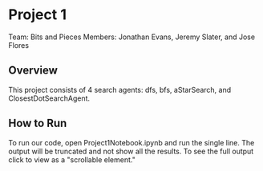 # Project 1
Team: Bits and Pieces
Members: Jonathan Evans, Jeremy Slater, and Jose Flores
## Overview
This project consists of 4 search agents: dfs, bfs, aStarSearch, and ClosestDotSearchAgent.
## How to Run
To run our code, open Project1Notebook.ipynb and run the single line.
The output will be truncated and not show all the results. To see the full output click to view as a "scrollable element."